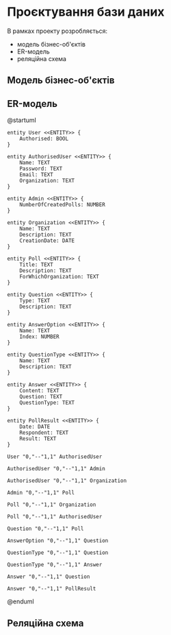 # Проєктування бази даних

В рамках проекту розробляється: 
- модель бізнес-об'єктів 
- ER-модель
- реляційна схема

## Модель бізнес-об'єктів 

## ER-модель

@startuml

	entity User <<ENTITY>> {
		Authorised: BOOL
	}

	entity AuthorisedUser <<ENTITY>> {
		Name: TEXT
		Password: TEXT
		Email: TEXT
		Organization: TEXT
	}

	entity Admin <<ENTITY>> {
		NumberOfCreatedPolls: NUMBER
	}

	entity Organization <<ENTITY>> {
		Name: TEXT
		Description: TEXT
		CreationDate: DATE
	}

	entity Poll <<ENTITY>> {
		Title: TEXT
		Description: TEXT
		ForWhichOrganization: TEXT
	}

	entity Question <<ENTITY>> {
		Type: TEXT
		Description: TEXT
	}

	entity AnswerOption <<ENTITY>> {
		Name: TEXT
		Index: NUMBER
	}

	entity QuestionType <<ENTITY>> {
		Name: TEXT
		Description: TEXT
	}

	entity Answer <<ENTITY>> {
		Content: TEXT
		Question: TEXT
		QuestionType: TEXT
	}

	entity PollResult <<ENTITY>> {
		Date: DATE
		Respondent: TEXT
		Result: TEXT
	}

	User "0,"--"1,1" AuthorisedUser

	AuthorisedUser "0,"--"1,1" Admin

	AuthorisedUser "0,"--"1,1" Organization

	Admin "0,"--"1,1" Poll

	Poll "0,"--"1,1" Organization

	Poll "0,"--"1,1" AuthorisedUser

	Question "0,"--"1,1" Poll

	AnswerOption "0,"--"1,1" Question

	QuestionType "0,"--"1,1" Question

	QuestionType "0,"--"1,1" Answer

	Answer "0,"--"1,1" Question

	Answer "0,"--"1,1" PollResult
	
@enduml

## Реляційна схема
